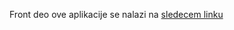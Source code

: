 

Front deo ove aplikacije  se nalazi na [sledecem linku](https://github.com/BojanStupar089/DvaDana.Web.git)
